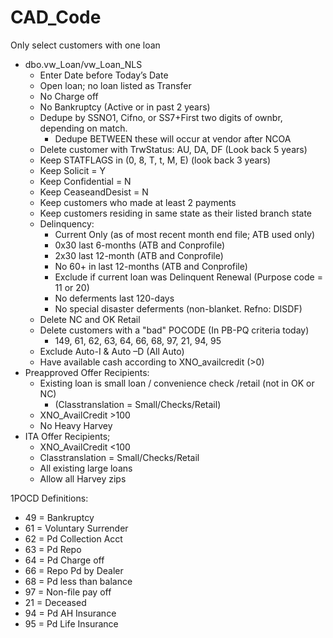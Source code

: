 # CAD_Code

Only select customers with one loan
- dbo.vw_Loan/vw_Loan_NLS
    - Enter Date before Today’s Date
    - Open loan; no loan listed as Transfer
    - No Charge off
    - No Bankruptcy (Active or in past 2 years)
    - Dedupe by SSNO1, Cifno, or SS7+First two digits of ownbr, depending on match.
        - Dedupe BETWEEN these will occur at vendor after NCOA
    - Delete customer with TrwStatus: AU, DA, DF (Look back 5 years)
    - Keep STATFLAGS in  (0, 8, T, t, M, E) (look back 3 years)
    - Keep Solicit = Y
    - Keep Confidential = N
    - Keep CeaseandDesist = N
    - Keep customers who made at least 2 payments
    - Keep customers residing in same state as their listed branch state
    - Delinquency:
        - Current Only (as of most recent month end file; ATB used only)
        - 0x30 last 6-months (ATB and Conprofile)
        - 2x30 last 12-month (ATB and Conprofile)
        - No 60+ in last 12-months (ATB and Conprofile)
        - Exclude if current loan was Delinquent Renewal  (Purpose code = 11 or 20)
        - No deferments last 120-days  
        - No special disaster deferments (non-blanket. Refno: DISDF)
    - Delete NC and OK Retail    
    - Delete customers with a "bad" POCODE   (In PB-PQ criteria today)
        - 149, 61, 62, 63, 64, 66, 68, 97, 21, 94, 95
    - Exclude Auto-I & Auto –D (All Auto)
    - Have available cash according to XNO_availcredit (>0)
- Preapproved Offer Recipients:
    - Existing loan is small loan / convenience check /retail (not in OK or NC) 
        - (Classtranslation = Small/Checks/Retail)
    - XNO_AvailCredit >100
    - No Heavy Harvey
- ITA Offer Recipients;
    - XNO_AvailCredit <100
    - Classtranslation = Small/Checks/Retail
    - All existing large loans
    - Allow all Harvey zips

1POCD Definitions:
- 49 = Bankruptcy
- 61 = Voluntary Surrender
- 62 = Pd Collection Acct
- 63 = Pd Repo
- 64 = Pd Charge off
- 66 = Repo Pd by Dealer
- 68 = Pd less than balance 
- 97 = Non-file pay off
- 21 = Deceased
- 94 = Pd AH Insurance
- 95 = Pd Life Insurance
